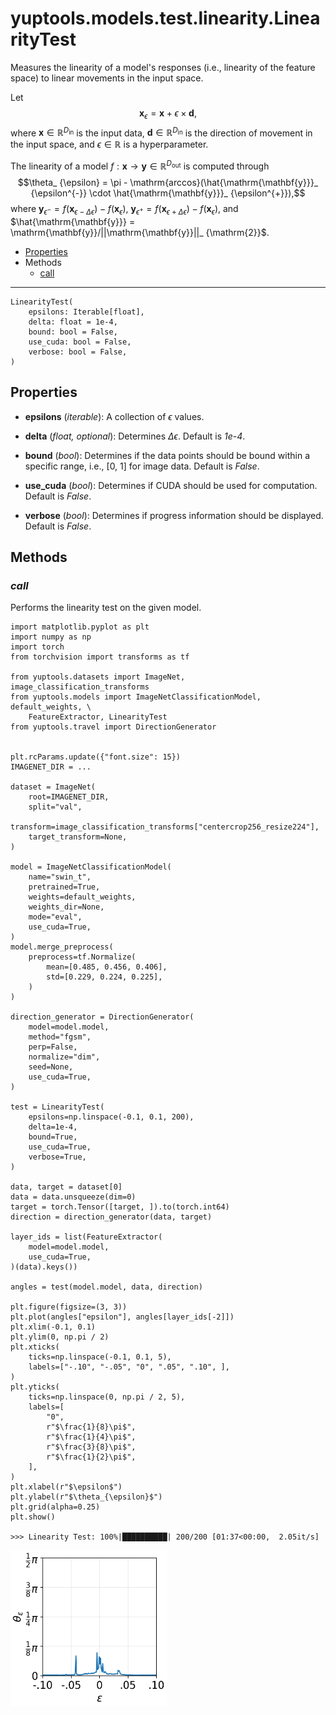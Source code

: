 # yuptools.models.test.linearity.LinearityTest

Measures the linearity of a model's responses
(i.e., linearity of the feature space)
to linear movements in the input space.

Let
$$\mathrm{\mathbf{x}}_ {\epsilon} = \mathrm{\mathbf{x}} + \epsilon \times \mathrm{\mathbf{d}},$$
where
$\mathrm{\mathbf{x}} \in \mathbb{R}^{D_ {\mathrm{in}}}$
is the input data,
$\mathrm{\mathbf{d}} \in \mathbb{R}^{D_ {\mathrm{in}}}$
is the direction of movement in the input space,
and $\epsilon \in \mathbb{R}$ is a hyperparameter.

The linearity of a model
$f:\mathrm{\mathbf{x}} \rightarrow \mathrm{\mathbf{y}} \in \mathbb{R}^{D_ {\mathrm{out}}}$
is computed through
$$\theta_ {\epsilon} = \pi - \mathrm{arccos}(\hat{\mathrm{\mathbf{y}}}_ {\epsilon^{-}} \cdot \hat{\mathrm{\mathbf{y}}}_ {\epsilon^{+}}),$$
where
$\mathrm{\mathbf{y}}_ {\epsilon^{-}} = f(\mathrm{\mathbf{x}}_ {\epsilon - \Delta\epsilon}) - f(\mathrm{\mathbf{x}}_ {\epsilon})$,
$\mathrm{\mathbf{y}}_ {\epsilon^{+}} = f(\mathrm{\mathbf{x}}_ {\epsilon + \Delta\epsilon}) - f(\mathrm{\mathbf{x}}_ {\epsilon})$,
and
$\hat{\mathrm{\mathbf{y}}} = \mathrm{\mathbf{y}}/||\mathrm{\mathbf{y}}||_ {\mathrm{2}}$.

- [Properties](#properties)
- Methods
  - [call](#call)


---


```
LinearityTest(
    epsilons: Iterable[float],
    delta: float = 1e-4,
    bound: bool = False,
    use_cuda: bool = False,
    verbose: bool = False,
)
```

## Properties

- **epsilons** (*iterable*):
A collection of $\epsilon$ values.

- **delta** (*float, optional*):
Determines $\Delta\epsilon$.
Default is *1e-4*.

- **bound** (*bool*):
Determines if the data points should be bound within a specific range,
i.e., [0, 1] for image data.
Default is *False*.

- **use_cuda** (*bool*):
Determines if CUDA should be used for computation.
Default is *False*.

- **verbose** (*bool*):
Determines if progress information should be displayed.
Default is *False*.


## Methods


### *call*

Performs the linearity test on the given model.

```
import matplotlib.pyplot as plt
import numpy as np
import torch
from torchvision import transforms as tf

from yuptools.datasets import ImageNet, image_classification_transforms
from yuptools.models import ImageNetClassificationModel, default_weights, \
    FeatureExtractor, LinearityTest
from yuptools.travel import DirectionGenerator


plt.rcParams.update({"font.size": 15})
IMAGENET_DIR = ...

dataset = ImageNet(
    root=IMAGENET_DIR,
    split="val",
    transform=image_classification_transforms["centercrop256_resize224"],
    target_transform=None,
)

model = ImageNetClassificationModel(
    name="swin_t",
    pretrained=True,
    weights=default_weights,
    weights_dir=None,
    mode="eval",
    use_cuda=True,
)
model.merge_preprocess(
    preprocess=tf.Normalize(
        mean=[0.485, 0.456, 0.406],
        std=[0.229, 0.224, 0.225],
    )
)

direction_generator = DirectionGenerator(
    model=model.model,
    method="fgsm",
    perp=False,
    normalize="dim",
    seed=None,
    use_cuda=True,
)

test = LinearityTest(
    epsilons=np.linspace(-0.1, 0.1, 200),
    delta=1e-4,
    bound=True,
    use_cuda=True,
    verbose=True,
)

data, target = dataset[0]
data = data.unsqueeze(dim=0)
target = torch.Tensor([target, ]).to(torch.int64)
direction = direction_generator(data, target)

layer_ids = list(FeatureExtractor(
    model=model.model,
    use_cuda=True,
)(data).keys())

angles = test(model.model, data, direction)

plt.figure(figsize=(3, 3))
plt.plot(angles["epsilon"], angles[layer_ids[-2]])
plt.xlim(-0.1, 0.1)
plt.ylim(0, np.pi / 2)
plt.xticks(
    ticks=np.linspace(-0.1, 0.1, 5),
    labels=["-.10", "-.05", "0", ".05", ".10", ],
)
plt.yticks(
    ticks=np.linspace(0, np.pi / 2, 5),
    labels=[
        "0",
        r"$\frac{1}{8}\pi$",
        r"$\frac{1}{4}\pi$",
        r"$\frac{3}{8}\pi$",
        r"$\frac{1}{2}\pi$",
    ],
)
plt.xlabel(r"$\epsilon$")
plt.ylabel(r"$\theta_{\epsilon}$")
plt.grid(alpha=0.25)
plt.show()

>>> Linearity Test: 100%|██████████| 200/200 [01:37<00:00,  2.05it/s]
```
<img src="../../res/linearity_test.png" width="250" height="250">
